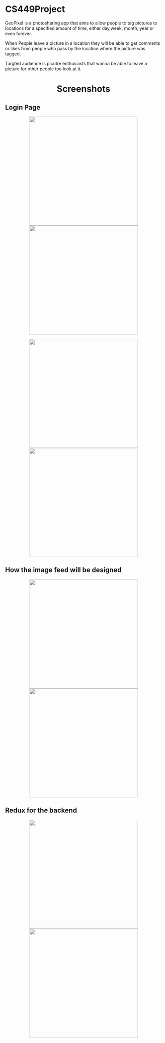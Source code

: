 # CS449Project

GeoPixel is a photosharing app that aims to allow people to tag pictures to locations for a specified amount of time, either day,week, month, year or even forever. 


When People leave a picture in a location they will be able to get comments or likes from people who pass by the location where the picture was tagged.


Targted audience is picutre enthusiasts that wanna be able to leave a picture for other people too look at it. 

<h1 align="center">
 Screenshots
</h1>

<h2 align="left" >
    Login Page
</h2>
<p align="center">
  <img src="https://github.com/Shooskie/CS449Project/blob/master/App%20screenshots/Screenshot_20170218-104146.png" width="350"/>
  <img src="https://github.com/Shooskie/CS449Project/blob/master/App%20screenshots/Screenshot_20170218-104210.png" width="350"/>
</p>
<p align="center">
  <img src="https://github.com/Shooskie/CS449Project/blob/master/App%20screenshots/Screenshot_20170218-104252.png?raw=true" width="350"/>
  <img src="https://github.com/Shooskie/CS449Project/blob/master/App%20screenshots/Screenshot_20170218-104235.png?raw=true" width="350"/>
</p>
<h2 align="left" >
    How the image feed will be designed
</h2>

<p align="center">
  <img src="https://github.com/Shooskie/CS449Project/blob/master/App%20screenshots/Screenshot_20170218-104303.png?raw=true" width="350"/>
  <img src="https://github.com/Shooskie/CS449Project/blob/master/App%20screenshots/Screenshot_20170218-104308.png?raw=true" width="350"/>
</p>

<h2 align="left" >
    Redux for the backend 
</h2>
<p align="center">
  <img src="https://github.com/Shooskie/CS449Project/blob/master/App%20screenshots/Screenshot_20170218-104316.png?raw=true" width="350"/>
  <img src="https://github.com/Shooskie/CS449Project/blob/master/App%20screenshots/Screenshot_20170218-104319.png?raw=true" width="350"/>
</p>

